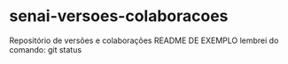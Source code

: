 # senai-versoes-colaboracoes
Repositório de versões e colaborações
README DE EXEMPLO
lembrei do comando: git status